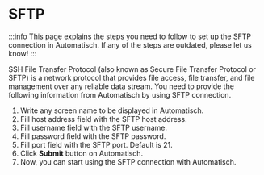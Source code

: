 # SFTP

:::info
This page explains the steps you need to follow to set up the SFTP connection in Automatisch. If any of the steps are outdated, please let us know!
:::

SSH File Transfer Protocol (also known as Secure File Transfer Protocol or SFTP) is a network protocol that provides file access, file transfer, and file management over any reliable data stream. You need to provide the following information from Automatisch by using SFTP connection.

1.  Write any screen name to be displayed in Automatisch.
2.  Fill host address field with the SFTP host address.
3.  Fill username field with the SFTP username.
4.  Fill password field with the SFTP password.
5.  Fill port field with the SFTP port. Default is 21.
6.  Click **Submit** button on Automatisch.
7.  Now, you can start using the SFTP connection with Automatisch.
